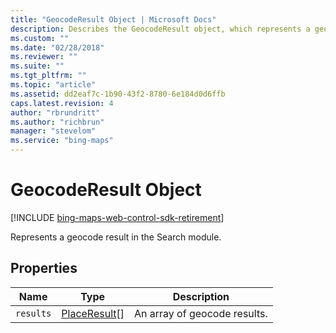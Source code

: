 ```yaml
---
title: "GeocodeResult Object | Microsoft Docs"
description: Describes the GeocodeResult object, which represents a geocode search result, and provides the object's properties.
ms.custom: ""
ms.date: "02/28/2018"
ms.reviewer: ""
ms.suite: ""
ms.tgt_pltfrm: ""
ms.topic: "article"
ms.assetid: dd2eaf7c-1b90-43f2-8780-6e184d0d6ffb
caps.latest.revision: 4
author: "rbrundritt"
ms.author: "richbrun"
manager: "stevelom"
ms.service: "bing-maps"
---
```


# GeocodeResult Object

[!INCLUDE [bing-maps-web-control-sdk-retirement](../../../includes/bing-maps-web-control-sdk-retirement.md)]

Represents a geocode result in the Search module.

## Properties

Name          | Type                                             | Description
------------- | ------------------------------------------------ | ------------------------------------
`results`       | [PlaceResult](placeresult-object.md)[]         | An array of geocode results.
